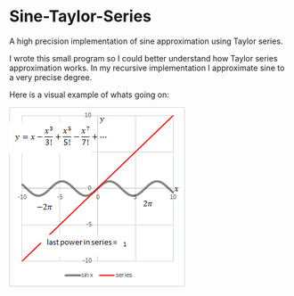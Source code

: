# Sine-Taylor-Series
A high precision implementation of sine approximation using Taylor series.

I wrote this small program so I could better understand how Taylor series approximation works.
In my recursive implementation I approximate sine to a very precise degree. 

Here is a visual example of whats going on: 

![](https://github.com/NoInitRD/Sine-Taylor-Series/blob/main/taylorSeries.gif)
